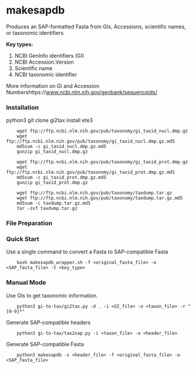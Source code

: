 # makesapdb
Produces an SAP-formatted Fasta from GIs, Accessions, scientific names, or taxonomic identifiers




**Key types:**
1. NCBI GenInfo identifiers (GI)
2. NCBI Accession.Version 
3. Scientific name
4. NCBI taxonomic identifier

More information on GI and Accession Numbershttps://www.ncbi.nlm.nih.gov/genbank/sequenceids/


### Installation

python3
git clone gi2tax 
install ete3

		wget ftp://ftp.ncbi.nlm.nih.gov/pub/taxonomy/gi_taxid_nucl.dmp.gz
		wget ftp://ftp.ncbi.nlm.nih.gov/pub/taxonomy/gi_taxid_nucl.dmp.gz.md5
		md5sum -c gi_taxid_nucl.dmp.gz.md5
		gunzip gi_taxid_nucl.dmp.gz

		wget ftp://ftp.ncbi.nlm.nih.gov/pub/taxonomy/gi_taxid_prot.dmp.gz
		wget ftp://ftp.ncbi.nlm.nih.gov/pub/taxonomy/gi_taxid_prot.dmp.gz.md5
		md5sum -c gi_taxid_prot.dmp.gz.md5
		gunzip gi_taxid_prot.dmp.gz

		wget ftp://ftp.ncbi.nlm.nih.gov/pub/taxonomy/taxdump.tar.gz
		wget ftp://ftp.ncbi.nlm.nih.gov/pub/taxonomy/taxdump.tar.gz.md5
		md5sum -c taxdump.tar.gz.md5
		tar -zxf taxdump.tar.gz



### File Preparation



### Quick Start

Use a single command to convert a Fasta to SAP-compatible Fasta

		bash makesapdb_wrapper.sh -f <original_fasta_file> -o <SAP_fasta_file> -t <key_type>

### Manual Mode

Use GIs to get taxonomic information.

		python3 gi-to-tax/gi2tax.py -d . -i <GI_file> -o <taxon_file> -r "[0-9]*"

Generate SAP-compatible headers

		python3 gi-to-tax/tax2sap.py -i <taxon_file> -o <header_file>

Generate SAP-compatible Fasta

		python3 makesapdb -s <header_file> -f <original_fasta_file> -o <SAP_fasta_file>

		







		
